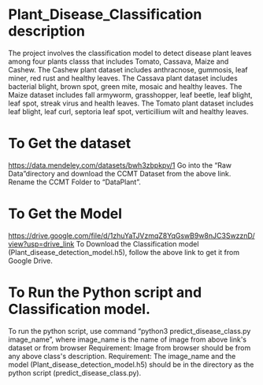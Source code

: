 # Plant_Disease_Classification description
The project involves the classification model to detect disease plant leaves among four plants classs that includes Tomato, Cassava, Maize and Cashew.
The Cashew plant dataset includes anthracnose, gummosis, leaf miner, red rust and healthy leaves. 
The Cassava plant dataset includes bacterial blight, brown spot, green mite, mosaic and healthy leaves. 
The Maize dataset includes fall armyworm, grasshopper, leaf beetle, leaf blight, leaf spot, streak virus and health leaves. 
The Tomato plant dataset includes leaf blight, leaf curl, septoria leaf spot, verticillium wilt and healthy leaves.

# To Get the dataset
https://data.mendeley.com/datasets/bwh3zbpkpv/1
Go into the “Raw Data”directory and download the CCMT Dataset from the above link. Rename the CCMT
Folder to “DataPlant”. 

# To Get the Model 
https://drive.google.com/file/d/1zhuYaTJVzmqZ8YqGswB9w8nJC3SwzznD/view?usp=drive_link
To Download the Classification model (Plant_disease_detection_model.h5), follow the above link to get it from Google Drive.

# To Run the Python script and Classification model.
To run the python script, use command “python3 predict_disease_class.py image_name”, 
where image_name is the name of image from above link's dataset or from browser
Requirement: Image from browser should be from any above class's description.
Requirement: The image_name and the model (Plant_disease_detection_model.h5) should be in the directory as the python script (predict_disease_class.py).
